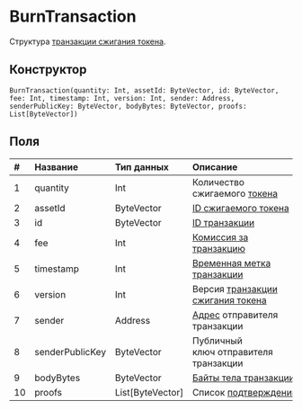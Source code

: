 # BurnTransaction

Структура [транзакции сжигания токена](/blockchain/transaction-type/burn-transaction.md).

## Конструктор

``` ride
BurnTransaction(quantity: Int, assetId: ByteVector, id: ByteVector, fee: Int, timestamp: Int, version: Int, sender: Address, senderPublicKey: ByteVector, bodyBytes: ByteVector, proofs: List[ByteVector])
```

## Поля

| # | Название | Тип данных | Описание |
| :--- | :--- | :--- | :--- |
| 1 | quantity | Int | Количество сжигаемого [токена](/blockchain/token.md) |
| 2 | assetId | ByteVector | [ID сжигаемого токена](/blockchain/token.md#token-id) |
| 3 | id | ByteVector | [ID транзакции](/blockchain/transaction/transaction-id.md) |
| 4 | fee | Int | [Комиссия за транзакцию](/blockchain/transaction-fee.md) |
| 5 | timestamp | Int | [Временная метка транзакции](/blockchain/transaction/transaction-timestamp.md) |
| 6 | version | Int | Версия [транзакции сжигания токена](/blockchain/transaction-type/burn-transaction.md) |
| 7 | sender | Address | [Адрес](/blockchain/address.md) отправителя транзакции |
| 8 | senderPublicKey | ByteVector | Публичный ключ отправителя транзакции |
| 9 | bodyBytes | ByteVector | [Байты тела транзакции](/blockchain/transaction/transaction-body-bytes.md) |
| 10 | proofs | List[ByteVector] | Список [подтверждений](/blockchain/transaction-proof.md) |
